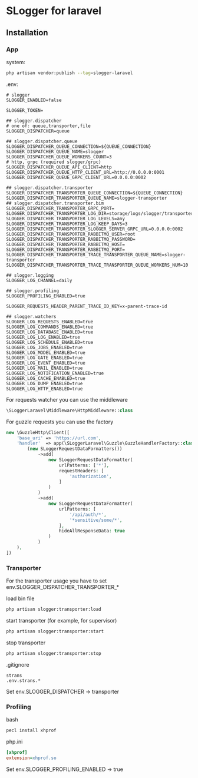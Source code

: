 
# SLogger for laravel 

## Installation

### App

system:
```bash
php artisan vendor:publish --tag=slogger-laravel
```

.env:
```dotenv
# slogger
SLOGGER_ENABLED=false

SLOGGER_TOKEN=

## slogger.dispatcher
# one of: queue,transporter,file
SLOGGER_DISPATCHER=queue

## slogger.dispatcher.queue
SLOGGER_DISPATCHER_QUEUE_CONNECTION=${QUEUE_CONNECTION}
SLOGGER_DISPATCHER_QUEUE_NAME=slogger
SLOGGER_DISPATCHER_QUEUE_WORKERS_COUNT=3
# http, grpc (required slogger/grpc)
SLOGGER_DISPATCHER_QUEUE_API_CLIENT=http
SLOGGER_DISPATCHER_QUEUE_HTTP_CLIENT_URL=http://0.0.0.0:0001
SLOGGER_DISPATCHER_QUEUE_GRPC_CLIENT_URL=0.0.0.0:0002

## slogger.dispatcher.transporter
SLOGGER_DISPATCHER_TRANSPORTER_QUEUE_CONNECTION=${QUEUE_CONNECTION}
SLOGGER_DISPATCHER_TRANSPORTER_QUEUE_NAME=slogger-transporter
## slogger.dispatcher.transporter.bim
SLOGGER_DISPATCHER_TRANSPORTER_GRPC_PORT=
SLOGGER_DISPATCHER_TRANSPORTER_LOG_DIR=storage/logs/slogger/transporter
SLOGGER_DISPATCHER_TRANSPORTER_LOG_LEVELS=any
SLOGGER_DISPATCHER_TRANSPORTER_LOG_KEEP_DAYS=3
SLOGGER_DISPATCHER_TRANSPORTER_SLOGGER_SERVER_GRPC_URL=0.0.0.0:0002
SLOGGER_DISPATCHER_TRANSPORTER_RABBITMQ_USER=root
SLOGGER_DISPATCHER_TRANSPORTER_RABBITMQ_PASSWORD=
SLOGGER_DISPATCHER_TRANSPORTER_RABBITMQ_HOST=
SLOGGER_DISPATCHER_TRANSPORTER_RABBITMQ_PORT=
SLOGGER_DISPATCHER_TRANSPORTER_TRACE_TRANSPORTER_QUEUE_NAME=slogger-transporter
SLOGGER_DISPATCHER_TRANSPORTER_TRACE_TRANSPORTER_QUEUE_WORKERS_NUM=10

## slogger.logging
SLOGGER_LOG_CHANNEL=daily

## slogger.profiling
SLOGGER_PROFILING_ENABLED=true

SLOGGER_REQUESTS_HEADER_PARENT_TRACE_ID_KEY=x-parent-trace-id

## slogger.watchers
SLOGGER_LOG_REQUESTS_ENABLED=true
SLOGGER_LOG_COMMANDS_ENABLED=true
SLOGGER_LOG_DATABASE_ENABLED=true
SLOGGER_LOG_LOG_ENABLED=true
SLOGGER_LOG_SCHEDULE_ENABLED=true
SLOGGER_LOG_JOBS_ENABLED=true
SLOGGER_LOG_MODEL_ENABLED=true
SLOGGER_LOG_GATE_ENABLED=true
SLOGGER_LOG_EVENT_ENABLED=true
SLOGGER_LOG_MAIL_ENABLED=true
SLOGGER_LOG_NOTIFICATION_ENABLED=true
SLOGGER_LOG_CACHE_ENABLED=true
SLOGGER_LOG_DUMP_ENABLED=true
SLOGGER_LOG_HTTP_ENABLED=true
```

For requests watcher you can use the middleware

```php
\SLoggerLaravel\Middleware\HttpMiddleware::class
```

For guzzle requests you can use the factory

```php
new \GuzzleHttp\Client([
    'base_uri' => 'https://url.com',
    'handler'  => app(\SLoggerLaravel\Guzzle\GuzzleHandlerFactory::class)->prepareHandler(
        (new SLoggerRequestDataFormatters())
            ->add(
                new SLoggerRequestDataFormatter(
                    urlPatterns: ['*'],
                    requestHeaders: [
                        'authorization',
                    ]
                )
            )
            ->add(
                new SLoggerRequestDataFormatter(
                    urlPatterns: [
                        '/api/auth/*',
                        '*sensitive/some/*',
                    ],
                    hideAllResponseData: true
                )
            )
    ),
])
```

### Transporter

For the transporter usage you have to set env.SLOGGER_DISPATCHER_TRANSPORTER_*

load bin file
```bash
php artisan slogger:transporter:load
```

start transporter (for example, for supervisor)
```bash
php artisan slogger:transporter:start
```

stop transporter
```bash
php artisan slogger:transporter:stop
```

.gitignore
```gitignore
strans
.env.strans.*
```

Set env.SLOGGER_DISPATCHER -> transporter

### Profiling

bash
```bash
pecl install xhprof
```

php.ini
```ini
[xhprof]
extension=xhprof.so
```

Set env.SLOGGER_PROFILING_ENABLED -> true
